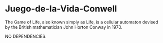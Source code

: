 # Juego-de-la-Vida-Conwell
The Game of Life, also known simply as Life, is a cellular automaton devised by the British mathematician John Horton Conway in 1970.

NO DEPENDENCIES.
